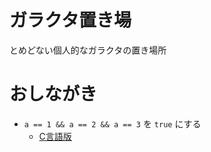 # ガラクタ置き場

とめどない個人的なガラクタの置き場所

# おしながき

* `a == 1 && a == 2 && a == 3` を `true` にする
    * [C言語版](a123/c/README.md)
